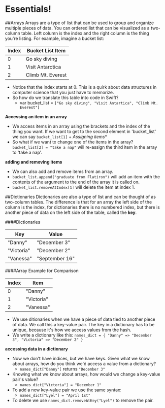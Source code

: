 # Essentials!

##Arrays
Arrays are a type of list that can be used to group and organize multiple pieces of data.  You can ordered list that can be visualized as a two-column table. Left column is the index and the right column is the thing you're listing.  For example, imagine a bucket list:

| Index | Bucket List Item |
| --- | --- |
| 0 | Go sky diving | 
| 1 | Visit Antarctica |
| 2 | Climb Mt. Everest |

+ Notice that the index starts at 0. This is a quirk about data structures in computer science that you just have to memorize.
+ So how do we translate this table into code in Swift?
  + var bucket_list = `["Go sky diving", "Visit Antartica", "Climb Mt. Everest"]`

**Accessing an item in an array**
+ We access items in an array using the brackets and the index of the thing you want.
If we want to get to the second element in 'bucket_list' we can say
`bucket_list[1]`
  + 
*Assigning items**
+ So what if we want to change one of the items in the array?
`bucket_list[2] = "take a nap"` will re-assign the third item in the array to 'take a nap'.

**adding and removing items**
+ We can also add and remove items from an array.
+ `bucket_list.append("graduate from Flatiron")` will add an item with the contents of the argument to the end of the array it is called on. 
+ `bucket_list.removeAtIndex[1]` will delete the item at index 1.

##Dictionaries
Dictionaries are also a type of list and can be thought of as two-column tables. The difference is that for an array the left side of the column is the index, for dictionaries there is no numbered index, but there is another piece of data on the left side of the table, called the **key**.

####Dictionaries

| Key | Value |
| --- | --- |
| "Danny" | "December 3" | 
| "Victoria" | "December 2" |
| "Vanessa" | "September 16" |

####Array Example for Comparison
 
| Index | Item |
| --- | --- |
| 0 | "Danny" |
| 1 | "Victoria" |
| 2 | "Vanessa" |

+ We use ditionaries when we have a piece of data tied to another piece of data. We call this a key-value pair. The key in a dictionary has to be unique, because it's how we access values from the hash. 
+ We write a dictionary like this: `names_dict = { "Danny" => "December 3", "Victoria" => "December 2" }`

**accessing data in a dictionary**
+ Now we don't have indices, but we have keys. Given what we know about arrays, how do you think we'd access a value from a dictionary?
  + `names_dict["Danny"]` returns `"December 3"`
+ Knowing what we know about arrays, how would we change a key-value pair's value?
  + `names_dict["Victoria"] = "December 1"`
+ To add a new key-value pair we use the same syntax:
  + `names_dict["Lyel"] = "April 1st"`
+ To delete we use `names_dict.removeAtKey("Lyel")` to remove the pair.


